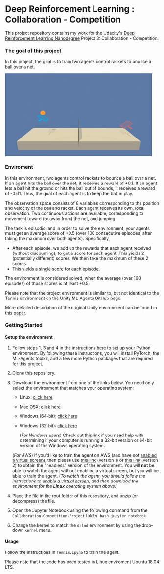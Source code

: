 # Deep Reinforcement Learning : Collaboration - Competition

This project repository contains my work for the Udacity's [Deep Reinforcement Learning Nanodegree](https://www.udacity.com/course/deep-reinforcement-learning-nanodegree--nd893) Project 3: Collaboration - Competition.

### The goal of this project

In this project, the goal is to train two agents control rackets to bounce a ball over a net.

![In Project 3, train two agents control rackets to bounce a ball over a net.](images/Unity_Tennis.gif)

### Enviroment 

In this environment, two agents control rackets to bounce a ball over a net. If an agent hits the ball over the net, it receives a reward of +0.1. If an agent lets a ball hit the ground or hits the ball out of bounds, it receives a reward of -0.01. Thus, the goal of each agent is to keep the ball in play.

The observation space consists of 8 variables corresponding to the position and velocity of the ball and racket. Each agent receives its own, local observation. Two continuous actions are available, corresponding to movement toward (or away from) the net, and jumping.

The task is episodic, and in order to solve the environment, your agents must get an average score of +0.5 (over 100 consecutive episodes, after taking the maximum over both agents). Specifically,

- After each episode, we add up the rewards that each agent received (without discounting), to get a score for each agent. This yields 2 (potentially different) scores. We then take the maximum of these 2 scores.
- This yields a single score for each episode.

The environment is considered solved, when the average (over 100 episodes) of those scores is at least +0.5.

Please note that the project environment is similar to, but not identical to the Tennis environment on the Unity ML-Agents GitHub [page](https://github.com/Unity-Technologies/ml-agents/blob/master/docs/Learning-Environment-Examples.md).

More detailed description of the original Unity environment can be found in this [paper](https://arxiv.org/pdf/1809.02627.pdf).


### Getting Started

#### Setup the environment
1. Follow steps 1, 3 and 4 in the instructions [here](https://github.com/udacity/deep-reinforcement-learning#dependencies) to set up your Python environment. By following these instructions, you will install PyTorch, the ML-Agents toolkit, and a few more Python packages that are required for this project.

2. Clone this repository.
	
3. Download the environment from one of the links below.  You need only select the environment that matches your operating system:

 	- Linux: [click here](https://s3-us-west-1.amazonaws.com/udacity-drlnd/P3/Tennis/Tennis_Linux.zip)
 	- Mac OSX: [click here](https://s3-us-west-1.amazonaws.com/udacity-drlnd/P3/Tennis/Tennis.app.zip)
 	- Windows (64-bit): [click here](https://s3-us-west-1.amazonaws.com/udacity-drlnd/P3/Tennis/Tennis_Windows_x86.zip)
 	- Windows (32-bit): [click here](https://s3-us-west-1.amazonaws.com/udacity-drlnd/P3/Tennis/Tennis_Windows_x86_64.zip)
 	
 	    (_For Windows users_) Check out [this link](https://support.microsoft.com/en-us/help/827218/how-to-determine-whether-a-computer-is-running-a-32-bit-version-or-64) if you need help with determining if your computer is running a 32-bit version or 64-bit version of the Windows operating system.

    (_For AWS_) If you'd like to train the agent on AWS (and have not [enabled a virtual screen](https://github.com/Unity-Technologies/ml-agents/blob/master/docs/Training-on-Amazon-Web-Service.md)), then please use [this link](https://s3-us-west-1.amazonaws.com/udacity-drlnd/P2/Reacher/one_agent/Reacher_Linux_NoVis.zip) (version 1) or [this link](https://s3-us-west-1.amazonaws.com/udacity-drlnd/P2/Reacher/Reacher_Linux_NoVis.zip) (version 2) to obtain the "headless" version of the environment.  You will **not** be able to watch the agent without enabling a virtual screen, but you will be able to train the agent.  (_To watch the agent, you should follow the instructions to [enable a virtual screen](https://github.com/Unity-Technologies/ml-agents/blob/master/docs/Training-on-Amazon-Web-Service.md), and then download the environment for the **Linux** operating system above._)
    
    
  4. Place the file in the root folder of this repository, and unzip (or decompress) the file. 
  
  5. Open the Jupyter Notebook using the following command from the `Collaboration-Competition-Project` folder.
	```bash
	jupyter notebook
	```
  
  6. Change the kernel to match the `drlnd` environment by using the drop-down `Kernel` menu. 

#### Usage   
Follow the instructions in `Tennis.ipynb` to train the agent.
    
Please note that the code has been tested in Linux enviroment Ubuntu 18.04 LTS.
